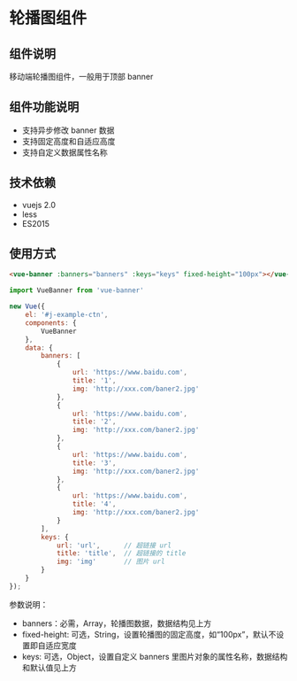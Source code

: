 # 轮播图组件

## 组件说明
移动端轮播图组件，一般用于顶部 banner

## 组件功能说明
- 支持异步修改 banner 数据
- 支持固定高度和自适应高度
- 支持自定义数据属性名称

## 技术依赖
- vuejs 2.0
- less
- ES2015

## 使用方式

```html
<vue-banner :banners="banners" :keys="keys" fixed-height="100px"></vue-banner>
```

```js
import VueBanner from 'vue-banner'

new Vue({
    el: '#j-example-ctn',
    components: {
        VueBanner
    },
    data: {
        banners: [
            {
                url: 'https://www.baidu.com',
                title: '1',
                img: 'http://xxx.com/baner2.jpg'
            },
            {
                url: 'https://www.baidu.com',
                title: '2',
                img: 'http://xxx.com/baner2.jpg'
            },
            {
                url: 'https://www.baidu.com',
                title: '3',
                img: 'http://xxx.com/baner2.jpg'
            },
            {
                url: 'https://www.baidu.com',
                title: '4',
                img: 'http://xxx.com/baner2.jpg'
            }
        ],
        keys: {
            url: 'url',      // 超链接 url
            title: 'title',  // 超链接的 title
            img: 'img'       // 图片 url
        }
    }
});

```

参数说明：
- banners：必需，Array，轮播图数据，数据结构见上方
- fixed-height: 可选，String，设置轮播图的固定高度，如“100px”，默认不设置即自适应宽度
- keys: 可选，Object，设置自定义 banners 里图片对象的属性名称，数据结构和默认值见上方

